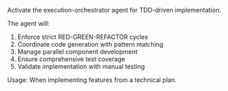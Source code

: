 Activate the execution-orchestrator agent for TDD-driven implementation.

The agent will:
1. Enforce strict RED-GREEN-REFACTOR cycles
2. Coordinate code generation with pattern matching
3. Manage parallel component development
4. Ensure comprehensive test coverage
5. Validate implementation with manual testing

Usage: When implementing features from a technical plan.